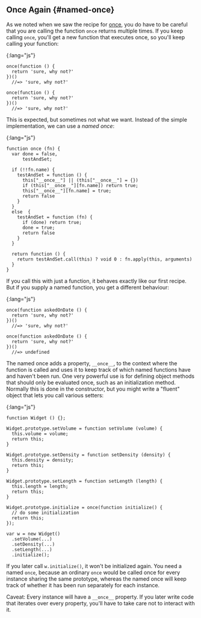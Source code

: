 ## Once Again {#named-once}

As we noted when we saw the recipe for [once](#once), you do have to be careful that you are calling the function `once` returns multiple times. If you keep calling `once`, you'll get a new function that executes once, so you'll keep calling your function:

{:lang="js"}
~~~~~~~~
once(function () {
  return 'sure, why not?'
})()
  //=> 'sure, why not?'

once(function () {
  return 'sure, why not?'
})()
  //=> 'sure, why not?'
~~~~~~~~

This is expected, but sometimes not what we want. Instead of the simple implementation, we can use a *named once*:

{:lang="js"}
~~~~~~~~
function once (fn) {
  var done = false,
      testAndSet;

  if (!!fn.name) {
    testAndSet = function () {
      this["__once__"] || (this["__once__"] = {})
      if (this["__once__"][fn.name]) return true;
      this["__once__"][fn.name] = true;
      return false
    }
  }
  else  {
    testAndSet = function (fn) {
      if (done) return true;
      done = true;
      return false
    }
  }

  return function () {
    return testAndSet.call(this) ? void 0 : fn.apply(this, arguments)
  }
}
~~~~~~~~

If you call this with just a function, it behaves exactly like our first recipe. But if you supply a named function, you get a different behaviour:

{:lang="js"}
~~~~~~~~
once(function askedOnDate () {
  return 'sure, why not?'
})()
  //=> 'sure, why not?'

once(function askedOnDate () {
  return 'sure, why not?'
})()
  //=> undefined
~~~~~~~~

The named once adds a property, `__once__`, to the context where the function is called and uses it to keep track of which named functions have and haven't been run. One very powerful use is for defining object methods that should only be evaluated once, such as an initialization method. Normally this is done in the constructor, but you might write a "fluent" object that lets you call various setters:

{:lang="js"}
~~~~~~~~
function Widget () {};

Widget.prototype.setVolume = function setVolume (volume) {
  this.volume = volume;
  return this;
}

Widget.prototype.setDensity = function setDensity (density) {
  this.density = density;
  return this;
}

Widget.prototype.setLength = function setLength (length) {
  this.length = length;
  return this;
}

Widget.prototype.initialize = once(function initialize() {
  // do some initialization
  return this;
});

var w = new Widget()
  .setVolume(...)
  .setDensity(...)
  .setLength(...)
  .initialize();
~~~~~~~~

If you later call `w.initialize()`, it won't be initialized again. You need a named `once`, because an ordinary `once` would be called once for every instance sharing the same prototype, whereas the named once will keep track of whether it has been run separately for each instance.

Caveat: Every instance will have a `__once__` property. If you later write code that iterates over every property, you'll have to take care not to interact with it.
